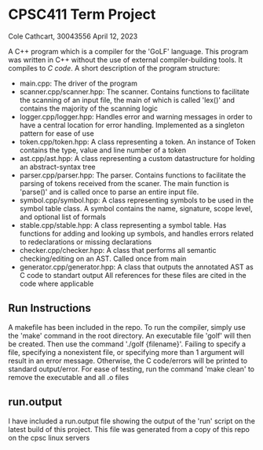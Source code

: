 # CPSC411 Term Project
Cole Cathcart, 30043556
April 12, 2023

A C++ program which is a compiler for the 'GoLF' language. This program was written in C++ without the use of external compiler-building tools. It compiles to *C code*. A short description of the program structure:
- main.cpp: The driver of the program
- scanner.cpp/scanner.hpp: The scanner. Contains functions to facilitate the scanning of an input file, the main of which is called 'lex()' and contains the majority of the scanning logic
- logger.cpp/logger.hpp: Handles error and warning messages in order to have a central location for error handling. Implemented as a singleton pattern for ease of use
- token.cpp/token.hpp: A class representing a token. An instance of Token contains the type, value and line number of a token
- ast.cpp/ast.hpp: A class representing a custom datastructure for holding an abstract-syntax tree
- parser.cpp/parser.hpp: The parser. Contains functions to facilitate the parsing of tokens received from the scaner. The main function is 'parse()' and is called once to parse an entire input file.
- symbol.cpp/symbol.hpp: A class representing symbols to be used in the symbol table class. A symbol contains the name, signature, 
scope level, and optional list of formals
- stable.cpp/stable.hpp: A class representing a symbol table. Has functions for adding and looking up symbols, and handles errors
related to redeclarations or missing declarations
- checker.cpp/checker.hpp: A class that performs all semantic checking/editing on an AST. Called once from main
- generator.cpp/generator.hpp: A class that outputs the annotated AST as C code to standart output
All references for these files are cited in the code where applicable

## Run Instructions
A makefile has been included in the repo. To run the compiler, simply use the 'make' command in the root directory. An executable file 'golf' will then be created. Then use the command './golf {filename}'. Failing to specify a file, specifying a nonexistent file, or specifying more than 1 argument will result in an error message. Otherwise, the C code/errors will be printed to standard output/error. For ease of testing, run the command 'make clean' to remove the executable and all .o files

## run.output
I have included a run.output file showing the output of the 'run' script on the latest build of this project. This file was generated from a copy of this repo on the cpsc linux servers
